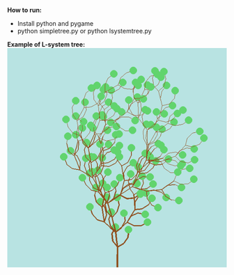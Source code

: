 **How to run:**
- Install python and pygame
- python simpletree.py or python lsystemtree.py

**Example of L-system tree:**
![](example.png)